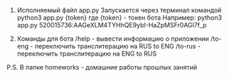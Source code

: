 1)  Исполняемый файл app.py
	Запускается через терминал командой python3 app.py {token}
	где {token} - токен бота
	Например:
	python3 app.py 520015736:AAGeXLM4TYHhQE9ybI-HaZpMSFr0AGl7f_p

2)  Команды для бота
	/help - вывести информацию о приложении
	/to-eng - переключить транслитерацию на RUS to ENG
	/to-rus - переключить транслитерацию на ENG to RUS

P.S. В папке homeworks - домашние работы прошлых занятий